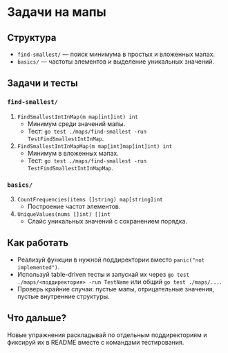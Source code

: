 # Задачи на мапы

## Структура
- `find-smallest/` — поиск минимума в простых и вложенных мапах.
- `basics/` — частоты элементов и выделение уникальных значений.

## Задачи и тесты
### `find-smallest/`
1. `FindSmallestIntInMap(m map[int]int) int`
   - Минимум среди значений мапы.
   - Тест: `go test ./maps/find-smallest -run TestFindSmallestIntInMap`.
2. `FindSmallestIntInMapMap(m map[int]map[int]int) int`
   - Минимум в вложенных мапах.
   - Тест: `go test ./maps/find-smallest -run TestFindSmallestIntInMapMap`.

### `basics/`
3. `CountFrequencies(items []string) map[string]int`
   - Построение частот элементов.
4. `UniqueValues(nums []int) []int`
   - Слайс уникальных значений с сохранением порядка.

## Как работать
- Реализуй функции в нужной поддиректории вместо `panic("not implemented")`.
- Используй table-driven тесты и запускай их через `go test ./maps/<поддиректория> -run TestName` или общий `go test ./maps/...`.
- Проверь крайние случаи: пустые мапы, отрицательные значения, пустые внутренние структуры.

## Что дальше?
Новые упражнения раскладывай по отдельным поддиректориям и фиксируй их в README вместе с командами тестирования.
